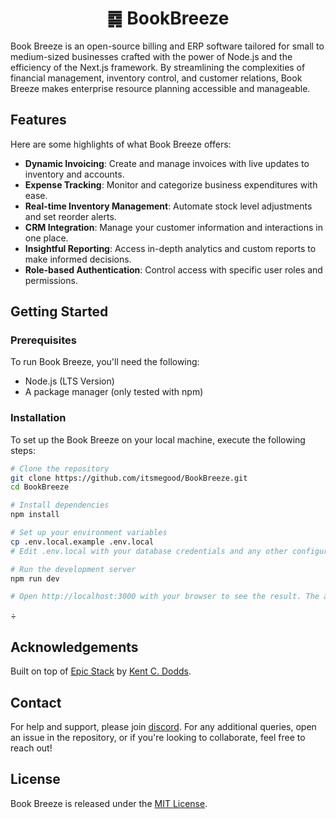<h1 align="center">䷸ BookBreeze</h1>

Book Breeze is an open-source billing and ERP software tailored for small to medium-sized businesses crafted with the power of Node.js and the efficiency of the Next.js framework. By streamlining the complexities of financial management, inventory control, and customer relations, Book Breeze makes enterprise resource planning accessible and manageable.

## Features

Here are some highlights of what Book Breeze offers:

- **Dynamic Invoicing**: Create and manage invoices with live updates to inventory and accounts.
- **Expense Tracking**: Monitor and categorize business expenditures with ease.
- **Real-time Inventory Management**: Automate stock level adjustments and set reorder alerts.
- **CRM Integration**: Manage your customer information and interactions in one place.
- **Insightful Reporting**: Access in-depth analytics and custom reports to make informed decisions.
- **Role-based Authentication**: Control access with specific user roles and permissions.

## Getting Started

### Prerequisites

To run Book Breeze, you'll need the following:

- Node.js (LTS Version)
- A package manager (only tested with npm)

### Installation

To set up the Book Breeze on your local machine, execute the following steps:

```sh
# Clone the repository
git clone https://github.com/itsmegood/BookBreeze.git
cd BookBreeze

# Install dependencies
npm install

# Set up your environment variables
cp .env.local.example .env.local
# Edit .env.local with your database credentials and any other configurations

# Run the development server
npm run dev

# Open http://localhost:3000 with your browser to see the result. The app should be up and running!
```

<!-- ## Documentation

In-depth documentation covering Book Breeze's features, configuration, and usage instructions can be found in the `docs` folder. -->

÷
<!-- ## Contributing

We welcome contributions to Book Breeze! Please read our `CONTRIBUTING.md` file to learn how you can contribute to the project. -->

## Acknowledgements

Built on top of <a href="https://www.epicweb.dev/epic-stack">Epic Stack</a> by <a href="https://kentcdodds.com">Kent C. Dodds</a>.

## Contact

For help and support, please join [discord](https://discord.com/invite/rswhkuujJB). For any additional queries, open an issue in the repository, or if you're looking to collaborate, feel free to reach out!

## License

Book Breeze is released under the [MIT License](LICENSE).


